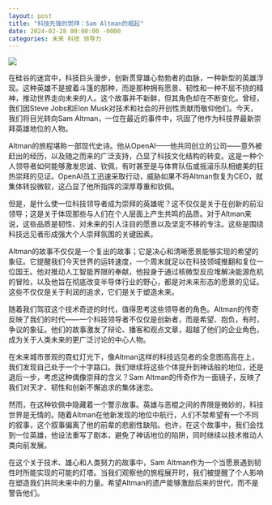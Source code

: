 ```yaml
---
layout: post
title: "科技先锋的崇拜：Sam Altman的崛起"
date: 2024-02-28 00:00:00 -0000
categories: 未来 科技 领导力
---
```


![](https://cdn-images-1.medium.com/v2/resize:fit:1600/0*M6xnXKCcsWiWlDkA)

在硅谷的迷宫中，科技巨头漫步，创新贯穿雄心勃勃者的血脉，一种新型的英雄浮现。这种英雄不是披着斗篷的那种，而是那种拥有愿景、韧性和一种不屈不挠的精神，推动世界走向未来的人。这个故事并不新鲜，但其角色却在不断变化。曾经，我们因Steve Jobs和Elon Musk对技术和社会的开创性贡献而敬仰他们。今天，我们将目光转向Sam Altman，一位在最近的事件中，巩固了他作为科技界最新崇拜英雄地位的人物。

Altman的旅程堪称一部现代史诗。他从OpenAI——他共同创立的公司——意外被赶出的经历，以及随之而来的广泛支持，凸显了科技文化结构的转变。这是一种个人领导者如何能够激发忠诚、钦佩，有时甚至是与体育队伍或摇滚乐队相媲美的狂热崇拜的见证。OpenAI员工迅速采取行动，威胁如果不将Altman恢复为CEO，就集体转投微软，这凸显了他所指挥的深厚尊重和钦佩。

但是，是什么使一位科技领导者成为崇拜的英雄呢？这不仅仅是关于在创新的前沿领导；这是关于体现那些与人们在个人层面上产生共鸣的品质。对于Altman来说，这些品质是韧性、对未来的引人注目的愿景以及坚定不移的专注。这些是围绕科技远见者形成强大个人崇拜氛围的关键因素。

Altman的故事不仅仅是一个复出的故事；它是决心和清晰愿景能够实现的希望的象征。它提醒我们今天世界的运转速度，一个周末就足以在科技领域推翻和复位一位国王。他对推动人工智能界限的奉献，他投身于通过核微型反应堆解决能源危机的冒险，以及他旨在彻底改变半导体行业的野心，都是对未来形态的愿景的见证。这些不仅仅是关于利润的追求，它们是关于塑造未来。

随着我们驾驭这个技术奇迹的时代，值得思考这些领导者的角色。Altman的传奇反映了我们的时代——一个科技领导者不仅仅是创新者，而是希望、抱负，有时，争议的象征。他们的故事激发了辩论、播客和观点文章，超越了他们的企业角色，成为关于人类未来的更广泛讨论的中心人物。

在未来城市景观的霓虹灯光下，像Altman这样的科技远见者的全息图高高在上，我们发现自己处于一个十字路口。我们继续将这些个体提升到神话般的地位，还是退后一步，考虑这种偶像崇拜的含义？Sam Altman的传奇作为一面镜子，反映了我们对天才、韧性和创新不懈追求的集体迷恋。

然而，在这种钦佩中隐藏着一个警示故事。英雄与恶棍之间的界限是微妙的，科技世界是无情的。随着Altman在他新发现的地位中航行，人们不禁希望有一个不同的叙事，这个叙事偏离了他的前辈的悲剧性缺陷。也许，在这个故事中，我们会找到一位英雄，他设法重写了剧本，避免了神话地位的陷阱，同时继续以技术推动人类向前发展。

在这个关于技术、雄心和人类努力的故事中，Sam Altman作为一个当愿景遇到韧性时所能实现的可能的灯塔。当我们观察他的旅程展开时，我们被提醒了个人影响在塑造我们共同未来中的力量。希望Altman的遗产能够激励后来的世代，而不是警告他们。
